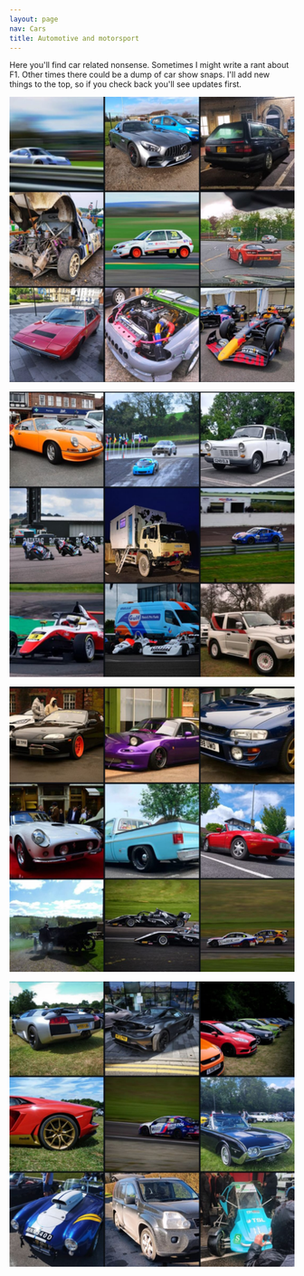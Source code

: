 ```yaml
---
layout: page
nav: Cars
title: Automotive and motorsport
---
```


Here you'll find car related nonsense. Sometimes I might write a rant about F1. Other times there could be a dump of car show snaps. I'll add new things to the top, so if you check back you'll see updates first.

![Cars.](/public/img/cargrid1.jpeg)

![Cars.](/public/img/cargrid2.jpeg)

![Cars.](/public/img/cargrid3.jpeg)

![More cars.](/public/img/cargrid4.jpeg)

